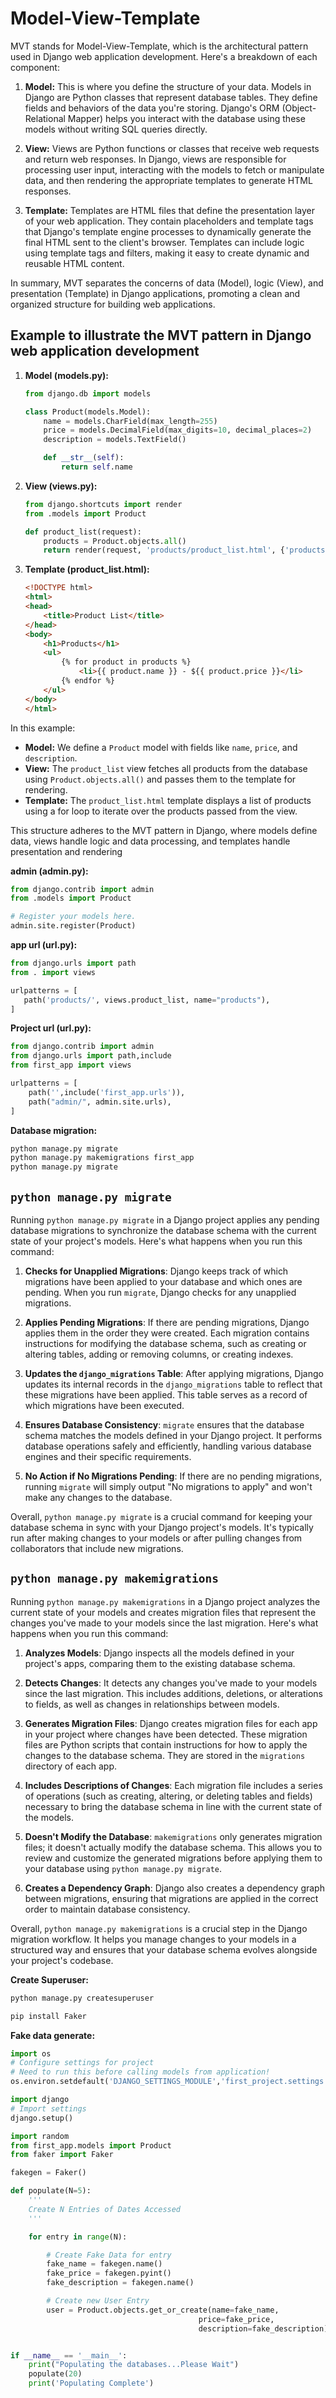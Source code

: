 # Model-View-Template

MVT stands for Model-View-Template, which is the architectural pattern used in Django web application development. Here's a breakdown of each component:

1. **Model:** This is where you define the structure of your data. Models in Django are Python classes that represent database tables. They define fields and behaviors of the data you're storing. Django's ORM (Object-Relational Mapper) helps you interact with the database using these models without writing SQL queries directly.

2. **View:** Views are Python functions or classes that receive web requests and return web responses. In Django, views are responsible for processing user input, interacting with the models to fetch or manipulate data, and then rendering the appropriate templates to generate HTML responses.

3. **Template:** Templates are HTML files that define the presentation layer of your web application. They contain placeholders and template tags that Django's template engine processes to dynamically generate the final HTML sent to the client's browser. Templates can include logic using template tags and filters, making it easy to create dynamic and reusable HTML content.

In summary, MVT separates the concerns of data (Model), logic (View), and presentation (Template) in Django applications, promoting a clean and organized structure for building web applications.

## Example to illustrate the MVT pattern in Django web application development

1. **Model (models.py):**

   ```python
   from django.db import models

   class Product(models.Model):
       name = models.CharField(max_length=255)
       price = models.DecimalField(max_digits=10, decimal_places=2)
       description = models.TextField()

       def __str__(self):
           return self.name
   ```

2. **View (views.py):**

   ```python
   from django.shortcuts import render
   from .models import Product

   def product_list(request):
       products = Product.objects.all()
       return render(request, 'products/product_list.html', {'products': products})
   ```

3. **Template (product_list.html):**

   ```html
   <!DOCTYPE html>
   <html>
   <head>
       <title>Product List</title>
   </head>
   <body>
       <h1>Products</h1>
       <ul>
           {% for product in products %}
               <li>{{ product.name }} - ${{ product.price }}</li>
           {% endfor %}
       </ul>
   </body>
   </html>
   ```

In this example:

- **Model:** We define a `Product` model with fields like `name`, `price`, and `description`.
- **View:** The `product_list` view fetches all products from the database using `Product.objects.all()` and passes them to the template for rendering.
- **Template:** The `product_list.html` template displays a list of products using a for loop to iterate over the products passed from the view.

This structure adheres to the MVT pattern in Django, where models define data, views handle logic and data processing, and templates handle presentation and rendering

**admin (admin.py):**

 ```python
from django.contrib import admin
from .models import Product

# Register your models here.
admin.site.register(Product)
```

**app url (url.py):**

```python
from django.urls import path
from . import views

urlpatterns = [
   path('products/', views.product_list, name="products"),
]

```

**Project url (url.py):**

```python
from django.contrib import admin
from django.urls import path,include
from first_app import views

urlpatterns = [
    path('',include('first_app.urls')),
    path("admin/", admin.site.urls),
]

```

**Database migration:**

```sh
python manage.py migrate
python manage.py makemigrations first_app
python manage.py migrate
```

## `python manage.py migrate`

Running `python manage.py migrate` in a Django project applies any pending database migrations to synchronize the database schema with the current state of your project's models. Here's what happens when you run this command:

1. **Checks for Unapplied Migrations**: Django keeps track of which migrations have been applied to your database and which ones are pending. When you run `migrate`, Django checks for any unapplied migrations.

2. **Applies Pending Migrations**: If there are pending migrations, Django applies them in the order they were created. Each migration contains instructions for modifying the database schema, such as creating or altering tables, adding or removing columns, or creating indexes.

3. **Updates the `django_migrations` Table**: After applying migrations, Django updates its internal records in the `django_migrations` table to reflect that these migrations have been applied. This table serves as a record of which migrations have been executed.

4. **Ensures Database Consistency**: `migrate` ensures that the database schema matches the models defined in your Django project. It performs database operations safely and efficiently, handling various database engines and their specific requirements.

5. **No Action if No Migrations Pending**: If there are no pending migrations, running `migrate` will simply output "No migrations to apply" and won't make any changes to the database.

Overall, `python manage.py migrate` is a crucial command for keeping your database schema in sync with your Django project's models. It's typically run after making changes to your models or after pulling changes from collaborators that include new migrations.

## `python manage.py makemigrations`

Running `python manage.py makemigrations` in a Django project analyzes the current state of your models and creates migration files that represent the changes you've made to your models since the last migration. Here's what happens when you run this command:

1. **Analyzes Models**: Django inspects all the models defined in your project's apps, comparing them to the existing database schema.

2. **Detects Changes**: It detects any changes you've made to your models since the last migration. This includes additions, deletions, or alterations to fields, as well as changes in relationships between models.

3. **Generates Migration Files**: Django creates migration files for each app in your project where changes have been detected. These migration files are Python scripts that contain instructions for how to apply the changes to the database schema. They are stored in the `migrations` directory of each app.

4. **Includes Descriptions of Changes**: Each migration file includes a series of operations (such as creating, altering, or deleting tables and fields) necessary to bring the database schema in line with the current state of the models.

5. **Doesn't Modify the Database**: `makemigrations` only generates migration files; it doesn't actually modify the database schema. This allows you to review and customize the generated migrations before applying them to your database using `python manage.py migrate`.

6. **Creates a Dependency Graph**: Django also creates a dependency graph between migrations, ensuring that migrations are applied in the correct order to maintain database consistency.

Overall, `python manage.py makemigrations` is a crucial step in the Django migration workflow. It helps you manage changes to your models in a structured way and ensures that your database schema evolves alongside your project's codebase.

**Create Superuser:**

```sh
python manage.py createsuperuser
```

```sh
pip install Faker
```

**Fake data generate:**

```python
import os
# Configure settings for project
# Need to run this before calling models from application!
os.environ.setdefault('DJANGO_SETTINGS_MODULE','first_project.settings')

import django
# Import settings
django.setup()

import random
from first_app.models import Product
from faker import Faker

fakegen = Faker()

def populate(N=5):
    '''
    Create N Entries of Dates Accessed
    '''

    for entry in range(N):

        # Create Fake Data for entry
        fake_name = fakegen.name()
        fake_price = fakegen.pyint()
        fake_description = fakegen.name()

        # Create new User Entry
        user = Product.objects.get_or_create(name=fake_name,
                                          price=fake_price,
                                          description=fake_description)[0]


if __name__ == '__main__':
    print("Populating the databases...Please Wait")
    populate(20)
    print('Populating Complete')
```